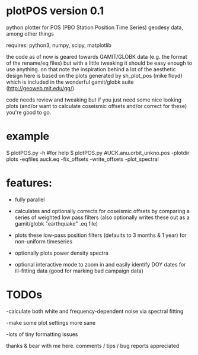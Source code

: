 # plotPOS version 0.1 
python plotter for POS (PBO Station Position Time Series) geodesy data, among other things

requires: python3, numpy, scipy, matplotlib

the code as of now is geared towards GAMIT/GLOBK data (e.g. the format of the rename/eq files)
but with a little tweaking it should be easy enough to use anything. on that note the inspiration behind 
a lot of the aesthetic design here is based on the plots generated by sh_plot_pos (mike floyd) which 
is included in the wonderful gamit/globk suite (http://geoweb.mit.edu/gg/).

code needs review and tweaking but if you just need some nice looking plots (and/or want to calculate coseismic
offsets and/or correct for these) you're good to go. 

# example 

$ plotPOS.py -h #for help
$ plotPOS.py AUCK.anu.orbit_unkno.pos -plotdir plots -eqfiles auck.eq -fix_offsets -write_offsets -plot_spectral

# features:

- fully parallel

- calculates and optionally corrects for coseismic offsets by comparing a series of weighted low pass filters
   (also optionally writes these out as a gamit/globk "earthquake" .eq file)

- plots these low-pass position filters (defaults to 3 months & 1 year) for non-uniform timeseries

- optionally plots power density spectra

- optional interactive mode to zoom in and easily identify DOY dates for ill-fitting data (good for marking bad campaign data) 

# TODOs

-calculate both white and frequency-dependent noise via spectral fitting 

-make some plot settings more sane

-lots of tiny formatting issues

thanks & bear with me here. comments / tips / bug reports appreciated

